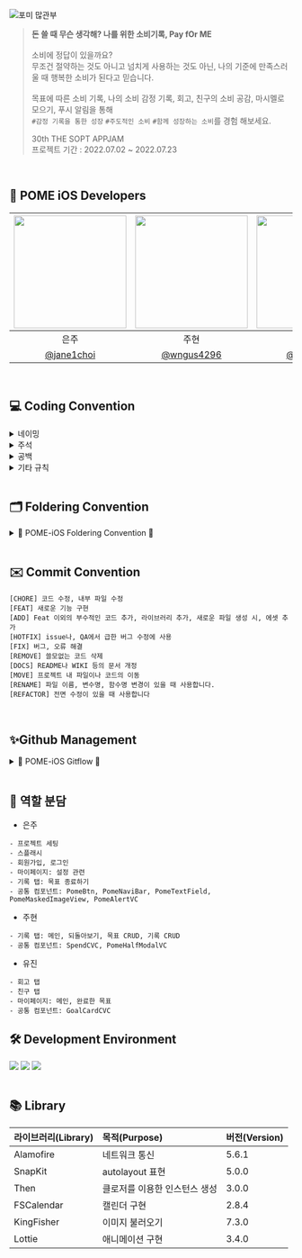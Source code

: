 ![포미 많관부](https://user-images.githubusercontent.com/58043306/178574834-271eda6f-04f9-471f-b6e8-ee611e07f479.png)

> **돈 쓸 때 무슨 생각해? 나를 위한 소비기록, Pay fOr ME**
> <br> <br> 소비에 정답이 있을까요?
> <br> 무조건 절약하는 것도 아니고 넘치게 사용하는 것도 아닌, 나의 기준에 만족스러울 때 행복한 소비가 된다고 믿습니다.
> <br> <br> 목표에 따른 소비 기록, 나의 소비 감정 기록, 회고, 친구의 소비 공감, 마시멜로 모으기, 푸시 알림을 통해
> <br> `#감정 기록을 통한 성장` `#주도적인 소비` `#함께 성장하는 소비`를 경험 해보세요.
>
> 30th THE SOPT APPJAM <br>
> 프로젝트 기간 : 2022.07.02 ~ 2022.07.23

<br>

## 🍎 POME iOS Developers
| <img src="https://user-images.githubusercontent.com/58043306/178588471-1023b857-e317-47bc-8434-52e0c072dbf4.jpg" width="200"> | <img src="https://user-images.githubusercontent.com/58043306/178588973-42d67e9d-2fc9-400b-896b-5425998b16f7.jpg" width="200"> | <img src="https://user-images.githubusercontent.com/58043306/178588958-53a24567-3815-49af-84c7-1faadb74166b.jpg" width="200"> |
| :---------:|:----------:|:---------:|
| 은주 | 주현  | 유진 |
| [@jane1choi](https://github.com/jane1choi)  |  [@wngus4296](https://github.com/wngus4296)  |  [@yujindonut](https://github.com/yujindonut) | 

<br>

## 💻 Coding Convention
<details markdown="1">
<summary>네이밍</summary>

---

### Class & Struct
- 클래스/구조체 이름은 **UpperCamelCase**를 사용합니다.

<br>

### 함수, 변수, 상수
- 함수와 변수에는 **lowerCamelCase**를 사용합니다.
- 버튼명에는 **Btn 약자**를 사용합니다.
- 모든 IBOutlet에는 해당 클래스명을 뒤에 붙입니다.  
- 기본 클래스 파일을 생성하거나 컴포넌트를 생성할 때는 약어 규칙에 따라 네이밍합니다.  

  - 예시
     
    `TV` `TVC` `CV` `CVC` `VC` `NVC` `TBC`
    
    ```Swift
    TableView -> TV
    TableViewCell -> TVC
    CollectionView -> CV
    CollectionView Cell -> CVC
    ViewController -> VC
    NavigationController -> NVC
    TabbarController -> TBC
    ```

  <kbd>좋은 예</kbd>
  ```swift
  @IBOutlet weak var pomeBtn: UIButton!
  @IBOutlet weak var pomeBackMainView: UIView!
  @IBOutlet weak var writeMainCV: UICollectionView!
  ```
  
  <kbd>나쁜 예</kbd>
  ```swift
  @IBOutlet weak var ScrollView: UIScrollView!
  @IBOutlet weak var pomeCollectionView: UICollectionView!
  @IBOutlet weak var tagCollectionView: UICollectionView!
  @IBOutlet weak var tableview: UITableView!
  ```
  
<br>

### 함수 네이밍
- `set` → setDelegate (기능관련 함수)
- `configure` → configureUI (UI관련 함수)   
- `IBAction`→ **tap**DismissBtn() : 단순 클릭, **present**ResultVC() : 화면전환 메소드(push, present, pop, dismiss)

<br>

</details>

<details markdown="2">
<summary>주석</summary>

---

```

// MARK: Properties

// MARK: IBOutlet

// MARK: IBAction

// MARK: Life Cycle

- Extension Part
// MARK: - UI

// MARK: - Custom Methods

// MARK: - @objc

// MARK: - Delegate

// MARK: - Protocol

// MARK: - Network

- ETC
/// ~ 하는 메서드 (함수는 항상 문서화)

// TODO: - 앞으로 할 일을 TODO로 적어두기
 
```
	
</details>

<details markdown="3">
<summary>공백</summary>

---
	
- 탭 사이즈는 4로 사용합니다.
- 한 줄의 최대 길이는 80자로 제한합니다.
- 불필요한 공백은 사용하지 않습니다.
- 최대 tab depth 제한
  - tab의 최대 depth는 4로 제한합니다.
  - 이 이상으로 depth가 길어지면 함수를 통해 나눌 수 있도록 합니다.
  - 그 이상으로 개선할 수 없다고 판단되는 경우, 팀원들과의 코드리뷰를 통해 개선합니다.  
   
- 괄호 사용
  - (if, while, for)문 괄호 뒤에 한칸을 띄우고 사용합니다.
 
  ```Swift
     if (left == true) {
	   // logic
     }
     ```
  
- 띄어쓰기
 
  ```Swift
  let a = 5; // 양쪽 사이로 띄어쓰기 하기
  if (a == 3) {
	// logic
  } else {
  }
  ```
  ```Swift
  dictionary [Key: Value]
  ```

<br>

</details>

<details markdown="4">
<summary>기타 규칙</summary>  

---
 
 - 외부에서 사용되지 않을 변수나 함수는 `private`으로 선언합니다.
 - **viewDidLoad()** 와 같은 생명주기 함수들에는 `function`만 위치시킵니다.
 - 불필요한 self는 지양합니다.
     <kbd>예외</kbd> 클로저를 사용할 때는 자체 함수에 self를 붙여줍니다.
 - **extension** 을 사용해 기능 단위로 코드를 더 가독성있게 구분합니다. 
   - 기본 클래스에 배치되는 것: `IBOutlet`, `Properties`, `Life Cycle`, `IBAction`
   - 이외의 코드는 extension에 배치합니다.
    
</details>

<br>
	

## 🗂 Foldering Convention
<details>
<summary> 💸 POME-iOS Foldering Convention 💸 </summary>
<div markdown="1"> 

```
 POME-iOS
    │
    ├── Global
    │   ├── PublicData
    │   │    └── AppModel
    │   ├── Factory
    │   ├── Class
    │   ├── Struct
    │   ├── Protocol
    │   ├── UIComponent
    │   ├── Extension
    │   ├── Font
    │   └── LaunchScreen.storyboard
    │       
    ├── Network
    │   ├── Bases
    │   │   ├── TargetType.swift
    │   │   └── NetworkResult.swift
    │   ├── APIEssentials
    │   │   ├── APIConstants.swift
    │   │   ├── NetworkConstants.swift
    │   │   └── GenericResponse.swift
    │   ├── Services
    │   ├── APIModels
    │   └── APIManagers
    ├── Screen
    │   └── Write
    │       ├── SB
    │       ├── VC
    │       ├── Cell
    │       │   ├── TVC
    │       │   └── CVC
    │       └── Xib
    └── Support
        ├── Info.plist
        ├── AppDelegate.swift
        ├── SceneDelegate.swift
        ├── Assets.xcassets
        └── Colorsets.xcassets
``` 
</details>
	
<br>

## ✉️ Commit Convention

```
[CHORE] 코드 수정, 내부 파일 수정 
[FEAT] 새로운 기능 구현 
[ADD] Feat 이외의 부수적인 코드 추가, 라이브러리 추가, 새로운 파일 생성 시, 에셋 추가
[HOTFIX] issue나, QA에서 급한 버그 수정에 사용
[FIX] 버그, 오류 해결
[REMOVE] 쓸모없는 코드 삭제 
[DOCS] README나 WIKI 등의 문서 개정
[MOVE] 프로젝트 내 파일이나 코드의 이동 
[RENAME] 파일 이름, 변수명, 함수명 변경이 있을 때 사용합니다. 
[REFACTOR] 전면 수정이 있을 때 사용합니다 
```

<br>

## ✨Github Management
<details>
<summary> 💸 POME-iOS Gitflow 💸 </summary>
<div markdown="1">  

```
1. Issue를 생성한다.
2. 깃 컨벤션에 맞게 Branch를 생성한다.
3. Add - Commit - Push - Pull Request 의 과정을 거친다.
4. Pull Request가 작성되면 작성자 이외의 다른 팀원이 Code Review를 한다.
5. Code Review가 완료되면 Pull Request 작성자가 develop Branch로 merge 한다.
6. merge된 Branch는 삭제한다.
7. 종료된 Issue와 Pull Request의 Label과 Project를 관리한다.
```
	
### 🌴 브랜치
---
#### 📌 브랜치 단위
- 브랜치 단위 = 이슈 단위 = PR단위

#### 📌 브랜치명
- 브랜치는 뷰 단위로 생성합니다.
- 브랜치 규칙 → feature/#이슈번호-(UI/Func)-탭-기능간략설명
- `ex) feature/#1-UI-home-navibar`
- 탭이름 - Write, Remind, Mate, Mypage
- 공통적인 것 작업 - Global
    - feature/chore/fix/network

<br>
	
### 💡 이슈, PR 규칙
---
#### 📌 Issue명 = PR명
- ✨ [FEAT] - 기능 구현
- 🔨 [FIX] - 버그 수정
- ♻️ [REFACTOR] - 코드 리팩토링(결과물은 같지만 코드의 향상)
- ✅ [CHORE] - 수정
- ➕ [ADD] - 세팅 및 라이브러리 추가

</details>
<br>
 
## 💸 역할 분담
- 은주
```
- 프로젝트 세팅
- 스플래시
- 회원가입, 로그인
- 마이페이지: 설정 관련
- 기록 탭: 목표 종료하기
- 공통 컴포넌트: PomeBtn, PomeNaviBar, PomeTextField, PomeMaskedImageView, PomeAlertVC
```

- 주현
```
- 기록 탭: 메인, 되돌아보기, 목표 CRUD, 기록 CRUD
- 공통 컴포넌트: SpendCVC, PomeHalfModalVC
```

- 유진
```
- 회고 탭
- 친구 탭
- 마이페이지: 메인, 완료한 목표
- 공통 컴포넌트: GoalCardCVC
```

## 🛠 Development Environment
<p align="left">
<img src ="https://img.shields.io/badge/Swift-5.0-ff69b4">
<img src ="https://img.shields.io/badge/Xcode-13.3-blue">
<img src ="https://img.shields.io/badge/iOS-15.0-blue">

<br>
<br>

## 📚 Library
| 라이브러리(Library) | 목적(Purpose) | 버전(Version) |
|:---|:----------|----|
| Alamofire | 네트워크 통신 | 5.6.1 |
| SnapKit | autolayout 표현 | 5.0.0 |
| Then | 클로저를 이용한 인스턴스 생성 | 3.0.0 |
| FSCalendar | 캘린더 구현 | 2.8.4 |
| KingFisher | 이미지 불러오기 | 7.3.0 |
| Lottie | 애니메이션 구현 | 3.4.0 |
